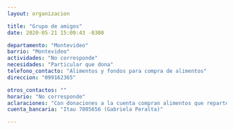 ```yaml
---
layout: organizacion

title: "Grupo de amigos"
date: 2020-05-21 15:09:43 -0300

departamento: "Montevideo"
barrio: "Montevideo"
actividades: "No corresponde"
necesidades: "Particular que dona"
telefono_contacto: "Alimentos y fondos para compra de alimentos"
direccion: "099162365"

otros_contactos: ""
horario: "No corresponde"
aclaraciones: "Con donaciones a la cuenta compran alimentos que reparten a distintas ollas populares, principalmente por Marconi, Nuevo París y La Teja. También se pude coordinar con el número de contacto para que retiren donaciones a domicilio."
cuenta_bancaria: "Itau 7805656 (Gabriela Peralta)"

---
```

